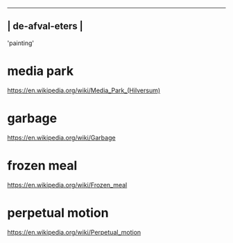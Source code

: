 ------------------
| de-afval-eters |
------------------

'painting'


# media park
https://en.wikipedia.org/wiki/Media_Park_(Hilversum)

# garbage
https://en.wikipedia.org/wiki/Garbage

# frozen meal
https://en.wikipedia.org/wiki/Frozen_meal

# perpetual motion
https://en.wikipedia.org/wiki/Perpetual_motion

